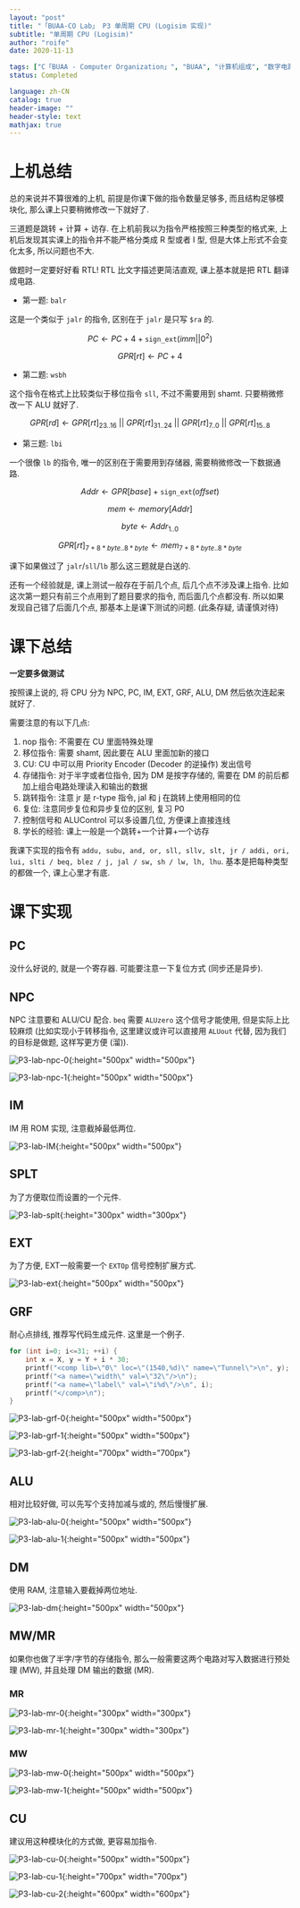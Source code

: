 ```yaml
---
layout: "post"
title: "「BUAA-CO Lab」 P3 单周期 CPU (Logisim 实现)"
subtitle: "单周期 CPU (Logisim)"
author: "roife"
date: 2020-11-13

tags: ["C「BUAA - Computer Organization」", "BUAA", "计算机组成", "数字电路"]
status: Completed

language: zh-CN
catalog: true
header-image: ""
header-style: text
mathjax: true
---
```


# 上机总结

总的来说并不算很难的上机, 前提是你课下做的指令数量足够多, 而且结构足够模块化, 那么课上只要稍微修改一下就好了.

三道题是跳转 + 计算 + 访存. 在上机前我以为指令严格按照三种类型的格式来, 上机后发现其实课上的指令并不能严格分类成 R 型或者 I 型, 但是大体上形式不会变化太多, 所以问题也不大.

做题时一定要好好看 RTL! RTL 比文字描述更简洁直观, 课上基本就是把 RTL 翻译成电路.

- 第一题: `balr`

这是一个类似于 `jalr` 的指令, 区别在于 `jalr` 是只写 `$ra` 的.

$$PC \leftarrow PC + 4 + \mathtt{sign\_ext}(imm||0^2)$$

$$GPR[rt] \leftarrow PC + 4$$

- 第二题: `wsbh`

这个指令在格式上比较类似于移位指令 `sll`, 不过不需要用到 shamt. 只要稍微修改一下 ALU 就好了.

$$GPR[rd] \leftarrow GPR[rt]_{23..16}\ ||\ GPR[rt]_{31..24}\ ||\ GPR[rt]_{7..0}\ ||\ GPR[rt]_{15..8}$$

- 第三题: `lbi`

一个很像 `lb` 的指令, 唯一的区别在于需要用到存储器, 需要稍微修改一下数据通路.

$$Addr \leftarrow GPR[base] + \mathtt{sign\_ext}(offset)$$

$$mem \leftarrow memory[Addr]$$

$$byte \leftarrow Addr_{1..0}$$

$$GPR[rt]_{7+8*byte..8*byte} \leftarrow mem_{7+8*byte..8*byte}$$

课下如果做过了 `jalr`/`sll`/`lb` 那么这三题就是白送的.

还有一个经验就是, 课上测试一般存在于前几个点, 后几个点不涉及课上指令. 比如这次第一题只有前三个点用到了题目要求的指令, 而后面几个点都没有. 所以如果发现自己错了后面几个点, 那基本上是课下测试的问题. (此条存疑, 请谨慎对待)

# 课下总结

**一定要多做测试**

按照课上说的, 将 CPU 分为 NPC, PC, IM, EXT, GRF, ALU, DM 然后依次连起来就好了.

需要注意的有以下几点:
1. nop 指令: 不需要在 CU 里面特殊处理
2. 移位指令: 需要 shamt, 因此要在 ALU 里面加新的接口
3. CU: CU 中可以用 Priority Encoder (Decoder 的逆操作) 发出信号
4. 存储指令: 对于半字或者位指令, 因为 DM 是按字存储的, 需要在 DM 的前后都加上组合电路处理读入和输出的数据
5. 跳转指令: 注意 jr 是 r-type 指令, jal 和 j 在跳转上使用相同的位
6. 复位: 注意同步复位和异步复位的区别, 复习 P0
7. 控制信号和 ALUControl 可以多设置几位, 方便课上直接连线
8. 学长的经验: 课上一般是一个跳转+一个计算+一个访存

我课下实现的指令有 `addu, subu, and, or, sll, sllv, slt, jr / addi, ori, lui, slti / beq, blez / j, jal / sw, sh / lw, lh, lhu`. 基本是把每种类型的都做一个, 课上心里才有底.

# 课下实现

## PC

没什么好说的, 就是一个寄存器. 可能要注意一下复位方式 (同步还是异步).

## NPC

NPC 注意要和 ALU/CU 配合. `beq` 需要 `ALUzero` 这个信号才能使用, 但是实际上比较麻烦 (比如实现小于转移指令, 这里建议或许可以直接用 `ALUout` 代替, 因为我们的目标是做题, 这样写更方便 (溜)).

![P3-lab-npc-0](/img/in-post/post-buaa-co/p3-lab-npc-0.png "p3-lab-npc-0"){:height="500px" width="500px"}

![P3-lab-npc-1](/img/in-post/post-buaa-co/p3-lab-npc-1.png "p3-lab-npc-1"){:height="500px" width="500px"}

## IM

IM 用 ROM 实现, 注意截掉最低两位.

![P3-lab-IM](/img/in-post/post-buaa-co/p3-lab-im.png "p3-lab-im"){:height="500px" width="500px"}

## SPLT

为了方便取位而设置的一个元件.

![P3-lab-splt](/img/in-post/post-buaa-co/p3-lab-splt.png "p3-lab-splt"){:height="300px" width="300px"}

## EXT

为了方便, EXT一般需要一个 `EXTOp` 信号控制扩展方式.

![P3-lab-ext](/img/in-post/post-buaa-co/p3-lab-ext.png "p3-lab-ext"){:height="500px" width="500px"}

## GRF

耐心点排线, 推荐写代码生成元件. 这里是一个例子.

```cpp
for (int i=0; i<=31; ++i) {
    int x = X, y = Y + i * 30;
    printf("<comp lib=\"0\" loc=\"(1540,%d)\" name=\"Tunnel\">\n", y);
    printf("<a name=\"width\" val=\"32\"/>\n");
    printf("<a name=\"label\" val=\"i%d\"/>\n", i);
    printf("</comp>\n");
}
```

![P3-lab-grf-0](/img/in-post/post-buaa-co/p3-lab-grf-0.png "p3-lab-grf-0"){:height="500px" width="500px"}

![P3-lab-grf-1](/img/in-post/post-buaa-co/p3-lab-grf-1.png "p3-lab-grf-1"){:height="500px" width="500px"}

![P3-lab-grf-2](/img/in-post/post-buaa-co/p3-lab-grf-2.png "p3-lab-grf-2"){:height="700px" width="700px"}

## ALU

相对比较好做, 可以先写个支持加减与或的, 然后慢慢扩展.

![P3-lab-alu-0](/img/in-post/post-buaa-co/p3-lab-alu-0.png "p3-lab-alu-0"){:height="500px" width="500px"}

![P3-lab-alu-1](/img/in-post/post-buaa-co/p3-lab-alu-1.png "p3-lab-alu-1"){:height="500px" width="500px"}

## DM

使用 RAM, 注意输入要截掉两位地址.

![P3-lab-dm](/img/in-post/post-buaa-co/p3-lab-dm.png "p3-lab-dm"){:height="500px" width="500px"}

## MW/MR

如果你也做了半字/字节的存储指令, 那么一般需要这两个电路对写入数据进行预处理 (MW), 并且处理 DM 输出的数据 (MR).

### MR

![P3-lab-mr-0](/img/in-post/post-buaa-co/p3-lab-mr-0.png "p3-lab-mr-0"){:height="300px" width="300px"}

![P3-lab-mr-1](/img/in-post/post-buaa-co/p3-lab-mr-1.png "p3-lab-mr-1"){:height="300px" width="300px"}

### MW

![P3-lab-mw-0](/img/in-post/post-buaa-co/p3-lab-mw-0.png "p3-lab-mw-0"){:height="500px" width="500px"}

![P3-lab-mw-1](/img/in-post/post-buaa-co/p3-lab-mw-1.png "p3-lab-mw-1"){:height="500px" width="500px"}

## CU

建议用这种模块化的方式做, 更容易加指令.

![P3-lab-cu-0](/img/in-post/post-buaa-co/p3-lab-cu-0.png "p3-lab-cu-0"){:height="500px" width="500px"}

![P3-lab-cu-1](/img/in-post/post-buaa-co/p3-lab-cu-1.png "p3-lab-cu-1"){:height="700px" width="700px"}

![P3-lab-cu-2](/img/in-post/post-buaa-co/p3-lab-cu-2.png "p3-lab-cu-2"){:height="600px" width="600px"}
